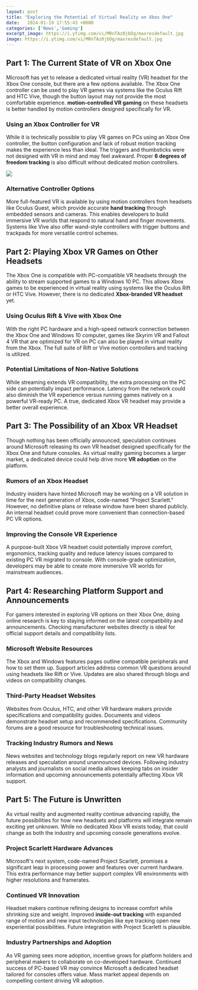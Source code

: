 ```yaml
---
layout: post
title: "Exploring the Potential of Virtual Reality on Xbox One"
date:   2024-01-19 17:55:43 +0000
categories: ['News','Gaming']
excerpt_image: https://i.ytimg.com/vi/MRnTAz0jbDg/maxresdefault.jpg
image: https://i.ytimg.com/vi/MRnTAz0jbDg/maxresdefault.jpg
---
```


## Part 1: The Current State of VR on Xbox One
Microsoft has yet to release a dedicated virtual reality (VR) headset for the Xbox One console, but there are a few options available. The Xbox One controller can be used to play VR games via systems like the Oculus Rift and HTC Vive, though the button layout may not provide the most comfortable experience. **motion-controlled VR gaming** on these headsets is better handled by motion controllers designed specifically for VR. 
### Using an Xbox Controller for VR
While it is technically possible to play VR games on PCs using an Xbox One controller, the button configuration and lack of robust motion tracking makes the experience less than ideal. The triggers and thumbsticks were not designed with VR in mind and may feel awkward. Proper **6 degrees of freedom tracking** is also difficult without dedicated motion controllers.

![](https://i.ytimg.com/vi/MRnTAz0jbDg/maxresdefault.jpg)
### Alternative Controller Options
More full-featured VR is available by using motion controllers from headsets like Oculus Quest, which provide accurate **hand tracking** through embedded sensors and cameras. This enables developers to build immersive VR worlds that respond to natural hand and finger movements. Systems like Vive also offer wand-style controllers with trigger buttons and trackpads for more versatile control schemes.
## Part 2: Playing Xbox VR Games on Other Headsets 
The Xbox One is compatible with PC-compatible VR headsets through the ability to stream supported games to a Windows 10 PC. This allows Xbox games to be experienced in virtual reality using systems like the Oculus Rift or HTC Vive. However, there is no dedicated **Xbox-branded VR headset** yet.
### Using Oculus Rift & Vive with Xbox One
With the right PC hardware and a high-speed network connection between the Xbox One and Windows 10 computer, games like Skyrim VR and Fallout 4 VR that are optimized for VR on PC can also be played in virtual reality from the Xbox. The full suite of Rift or Vive motion controllers and tracking is utilized.
### Potential Limitations of Non-Native Solutions  
While streaming extends VR compatibility, the extra processing on the PC side can potentially impact performance. Latency from the network could also diminish the VR experience versus running games natively on a powerful VR-ready PC. A true, dedicated Xbox VR headset may provide a better overall experience.
## Part 3: The Possibility of an Xbox VR Headset 
Though nothing has been officially announced, speculation continues around Microsoft releasing its own VR headset designed specifically for the Xbox One and future consoles. As virtual reality gaming becomes a larger market, a dedicated device could help drive more **VR adoption** on the platform.
### Rumors of an Xbox Headset 
Industry insiders have hinted Microsoft may be working on a VR solution in time for the next generation of Xbox, code-named "Project Scarlett." However, no definitive plans or release window have been shared publicly. An internal headset could prove more convenient than connection-based PC VR options.
### Improving the Console VR Experience
A purpose-built Xbox VR headset could potentially improve comfort, ergonomics, tracking quality and reduce latency issues compared to existing PC VR migrated to console. With console-grade optimization, developers may be able to create more immersive VR worlds for mainstream audiences.
## Part 4: Researching Platform Support and Announcements
For gamers interested in exploring VR options on their Xbox One, doing online research is key to staying informed on the latest compatibility and announcements. Checking manufacturer websites directly is ideal for official support details and compatibility lists. 
### Microsoft Website Resources
The Xbox and Windows features pages outline compatible peripherals and how to set them up. Support articles address common VR questions around using headsets like Rift or Vive. Updates are also shared through blogs and videos on compatibility changes.
### Third-Party Headset Websites
Websites from Oculus, HTC, and other VR hardware makers provide specifications and compatibility guides. Documents and videos demonstrate headset setup and recommended specifications. Community forums are a good resource for troubleshooting technical issues. 
### Tracking Industry Rumors and News
News websites and technology blogs regularly report on new VR hardware releases and speculation around unannounced devices. Following industry analysts and journalists on social media allows keeping tabs on insider information and upcoming announcements potentially affecting Xbox VR support.
## Part 5: The Future is Unwritten
As virtual reality and augmented reality continue advancing rapidly, the future possibilities for how new headsets and platforms will integrate remain exciting yet unknown. While no dedicated Xbox VR exists today, that could change as both the industry and upcoming console generations evolve. 
### Project Scarlett Hardware Advances
Microsoft's next system, code-named Project Scarlett, promises a significant leap in processing power and features over current hardware. This extra performance may better support complex VR environments with higher resolutions and framerates. 
### Continued VR Innovation
Headset makers continue refining designs to increase comfort while shrinking size and weight. Improved **inside-out tracking** with expanded range of motion and new input technologies like eye tracking open new experiential possibilities. Future integration with Project Scarlett is plausible.
### Industry Partnerships and Adoption
As VR gaming sees more adoption, incentive grows for platform holders and peripheral makers to collaborate on co-developed hardware. Continued success of PC-based VR may convince Microsoft a dedicated headset tailored for consoles offers value. Mass market appeal depends on compelling content driving VR adoption.